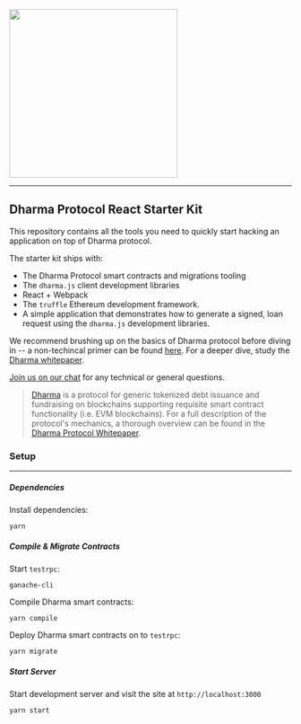 <img src="https://s3-us-west-2.amazonaws.com/dharma-assets/logo+orange.png"  width=300/>

------------

## Dharma Protocol React Starter Kit

This repository contains all the tools you need to quickly start hacking an application on top of Dharma protocol.

The starter kit ships with:
- The Dharma Protocol smart contracts and migrations tooling
- The `dharma.js` client development libraries
- React + Webpack
- The `truffle` Ethereum development framework.
- A simple application that demonstrates how to generate a signed, loan request using the `dharma.js` development libraries.

We recommend brushing up on the basics of Dharma protocol before diving in -- a non-techincal primer can be found [here](https://blog.dharma.io/dharma-protocol-in-a-nutshell-a7abcc716429).  For a deeper dive, study the [Dharma whitepaper](https://whitepaper.dharma.io).

[Join us on our chat](https://chat.dharma.io) for any technical or general questions.

> [Dharma](https://dharma.io) is a protocol for generic tokenized debt issuance and fundraising on blockchains supporting requisite smart contract functionality (i.e. EVM blockchains).  For a full description of the protocol's mechanics, a thorough overview can be found in the [Dharma Protocol Whitepaper](https://whitepaper.dharma.io/).  

### Setup
---------------
##### Dependencies

Install dependencies:
```
yarn
```

##### Compile & Migrate Contracts

Start `testrpc`:
```
ganache-cli
```
Compile Dharma smart contracts:
```
yarn compile
```
Deploy Dharma smart contracts on to `testrpc`:
```
yarn migrate
```

##### Start Server
Start development server and visit the site at `http://localhost:3000`
```
yarn start
```

